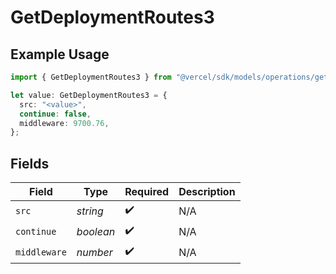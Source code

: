 # GetDeploymentRoutes3

## Example Usage

```typescript
import { GetDeploymentRoutes3 } from "@vercel/sdk/models/operations/getdeployment.js";

let value: GetDeploymentRoutes3 = {
  src: "<value>",
  continue: false,
  middleware: 9700.76,
};
```

## Fields

| Field              | Type               | Required           | Description        |
| ------------------ | ------------------ | ------------------ | ------------------ |
| `src`              | *string*           | :heavy_check_mark: | N/A                |
| `continue`         | *boolean*          | :heavy_check_mark: | N/A                |
| `middleware`       | *number*           | :heavy_check_mark: | N/A                |